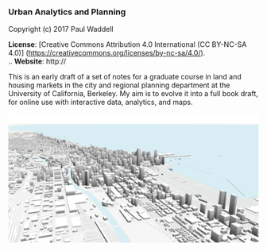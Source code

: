 ### Urban Analytics and Planning

Copyright (c) 2017 Paul Waddell

**License**: [Creative Commons Attribution 4.0 International (CC BY-NC-SA 4.0)]
(https://creativecommons.org/licenses/by-nc-sa/4.0/).  
.. **Website**: http://

This is an early draft of a set of notes for a graduate course in land and housing markets in the city and regional
planning department at the University of California, Berkeley.  My aim is to evolve it into a full book draft, for
online use with interactive data, analytics, and maps.

![](data/cover.png)
